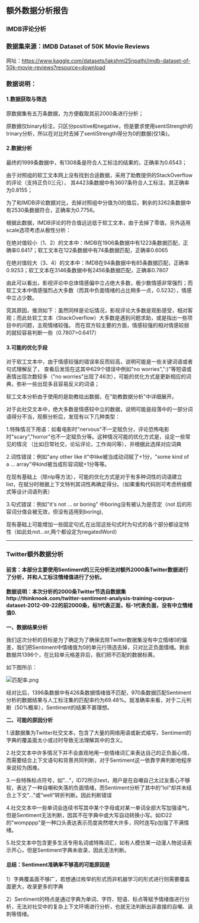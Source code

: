 ## 额外数据分析报告

### IMDB评论分析
### 数据集来源：IMDB Dataset of 50K Movie Reviews     
网址：https://www.kaggle.com/datasets/lakshmi25npathi/imdb-dataset-of-50k-movie-reviews?resource=download

### 数据说明：
#### 1.数据获取与筛选
原数据集有五万条数据，为方便截取其前2000条进行分析；   

原数据仅binary标注，只区分positive和negative，但是要求使用sentiStrength的trinary分析，所以在对比时去掉了sentiStrength得分为0的数据(仅1条)。

#### 2.数据分析
最终的1999条数据中，有1308条是符合人工标注的结果的，正确率为0.6543； 

由于对照组的软工文本网上没有找到合适数据，采用了助教提供的StackOverflow的评论（支持正负0三元），
其4423条数据中有3607条符合人工标注，其正确率为0.8155； 

为了和IMDB评论数据对比，去掉对照组中分值为0的值后，剩余的3262条数据中有2530条数据符合，正确率为0.7756。

根据此数据，IMDB评论的符合值远远低于软工文本，由于去掉了零值，另外适用scale选项考虑从极性分析：

在绝对值较小（1、2）的文本中：IMDB在1906条数据中有1223条数据匹配，正确率0.6417；软工文本在122条数据中有74条数据匹配，正确率0.6065      

在绝对值较大（3、4）的文本中：IMDB在94条数据中有85条数据匹配，正确率0.9253；软工文本在3146条数据中有2456条数据匹配，正确率0.7807        

由此可以看出，影视评论中总体情感偏中立占绝大多数，极少数情感非常强烈；而软工文本中情感强烈占大多数（而其中负面情绪的占比稍多一点，0.5232），情感中立占少数。

究其原因，推测如下：虽然同样是论坛情况，影视评论大多数是观影感受，相对客观；而此处软工文本（StackOverflow）大多数是遇到问题求助，或是指出一些项目中的问题，主观情绪较强。
而在双方较主要的方面，情感较强的相对情感较弱的就较容易判断一些（0.7807>0.6417）   

#### 3.可能的优化手段
对于软工文本中，由于情感较强的错误率反而较高，说明可能是一些关键词语或者句式理解反了，
查看后发现在这其中629个错误中例如"no worries",":)"等短语或表情出现次数较多（"no worries"出现了46次），可能的优化方式是更新相应的词典，弥补一些出现多且容易反义的词语；       

软工文本分析由于使用的是助教给出数据，在"助教数据分析"中详细展开。     

对于此社交文本中，绝大多数是情感较中立的数据，说明可能是段落中的一部分词语得分不当，观察分析后，发现有以下几种类型：

1.特殊情况下用语：如看电影时"nervous"不一定赋负分，评论恐怖电影时"scary","horror"也不一定赋负分等。这种情况可能的优化方式是，设定一些常见的情况
（比如日常社交，论坛评论，工作询问等），并根据此选择对应词典       

2.词性错误：例如"any other like it"中like被当成动词赋了+1分，"some kind of a ... array"中kind被当成形容词赋+1分等等。    

在现有基础上（除nlp等方法），可能的优化方式是对于有多种词性的词语建立list，在赋分时根据上下文特判其词性再确定得分。（如果重构代码则可考虑桥接模式等设计词语列表）    

3.句式错误：例如"it's not ... or boring" 中boring没有被认为是否定（not 后的形容词分值会被无效，但没有适用到boring),

现有基础上可能增加一些固定句式,在出现这些句式时为句式的各个部分都设定特性（如此处not...or,两个都设定为negatedWord）

------



### Twitter额外数据分析

#### 前言：本部分主要使用Sentiment的三元分析法对额外2000条Twitter数据进行了分析，并和人工标注情绪值进行了分析。

#### 数据说明：本次分析的2000条Twitter节选自数据集http://thinknook.com/twitter-sentiment-analysis-training-corpus-dataset-2012-09-22的前2000条，标1代表正面，标-1代表负面，没有中立情绪值0.

**一、数据结果分析**

我们这次分析的目标是为了确定为了确保去除Twitter数据集没有中立情绪0的偏差，我们把Sentiment中情绪值为0的单元行筛选去掉，只对比正负面情绪。剩余数据共1396个，在比较单元格差异后，我们把不匹配的数据标黄。

如下图所示：

![匹配率.png](https://s2.loli.net/2023/03/27/vOUmPuSwWlsjkQn.png)

经对比后，1396条数据中有426条数据情绪值不匹配，970条数据匹配Sentiment分析的数据结果与人工标注集的匹配率约为69.48%。就准确率来看，对于二元判断（50%概率），Sentiment的结果不甚理想。

**二、可能的原因分析**

1.该数据集为Twitter社交文本，包含了大量的网络用语或新式缩写，Sentiment的字典的覆盖面太小或过时导致无法理解其中的含义。

2.社交文本中许多情况下并不会直观地用一些情绪词汇来表达自己的正负面心情，而需要结合上下文语句和背景共同判断，对于Sentiment这一依靠字典判断地程序来说较为困难。

3.一些特殊标点符号，如”...“，ID72所示text，用户是在自嘲自己太过友善心不够软，表达了一种自嘲和失落的负面情绪，而Sentiment分析了其中的"lol"却并未结合上下文"..."或”well“转折判断。因此判断错误

4.社交文本中一些单词会连续书写其中某个字母或对某一单词全部大写加强语气，但是Sentiment无法判断，因其不在字典中或大写自动转换小写。如ID22的"wompppp"是一种口头表达表示亮度突然增大许多，同时连写p加强了不满情绪。

5.社交文本中包含更多生活专用名词或特殊词汇，如有人模仿某一动漫人物说话表示开心，但是Sentiment字典未收录，因此无法判断。

#### 总结：Sentiment准确率不够高的可能原因是

1）字典覆盖面不够广，若想通过枚举的形式而非机器学习的形式进行则需要覆盖面更大，收录更多的字典

2）Sentiment的特点是通过字典为单词、字符、短语、标点等赋予情绪值进行分析，无法对社交中的复杂上下文环境进行分析，也就无法判断出非直接的自嘲、讽刺等情绪。